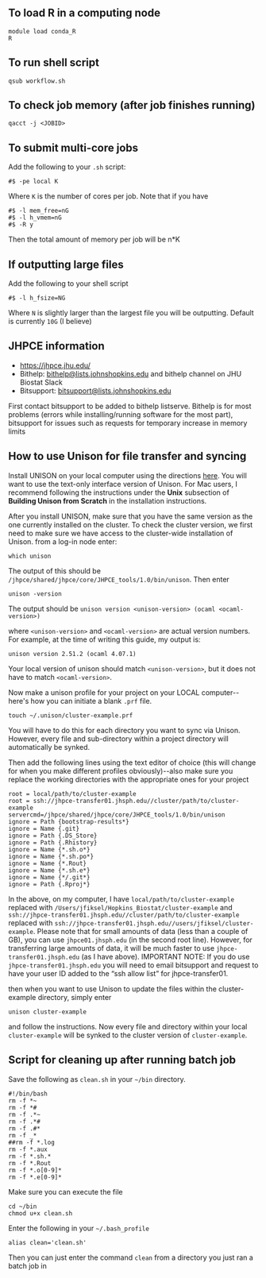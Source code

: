 ## To load R in a computing node

```
module load conda_R
R
```

## To run shell script

```
qsub workflow.sh
```

## To check job memory (after job finishes running)

```
qacct -j <JOBID>
```

## To submit multi-core jobs

Add the following to your `.sh` script:

```
#$ -pe local K
```

Where `K` is the number of cores per job. Note that if you have

```
#$ -l mem_free=nG
#$ -l h_vmem=nG
#$ -R y
```

Then the total amount of memory per job will be n*K

## If outputting large files

Add the following to your shell script

```
#$ -l h_fsize=NG
```

Where `N` is slightly larger than the largest file you will be outputting. Default is currently `10G` (I believe)

## JHPCE information
* https://jhpce.jhu.edu/
* Bithelp: bithelp@lists.johnshopkins.edu and bithelp channel on JHU Biostat Slack
* Bitsupport: bitsupport@lists.johnshopkins.edu

First contact bitsupport to be added to bithelp listserve. Bithelp is for most problems (errors while installing/running software for the most part), bitsupport for issues such as requests for temporary increase in memory limits


## How to use Unison for file transfer and syncing
Install UNISON on your local computer using the directions [here](http://www.cis.upenn.edu/~bcpierce/unison/download/releases/stable/unison-manual.html#install). You will want to use the text-only interface version of Unison. For Mac users, I recommend following the instructions under the **Unix** subsection of **Building Unison from Scratch** in the installation instructions. 

After you install UNISON, make sure that you have the same version as the one currently installed on the cluster.
To check the cluster version, we first need to make sure we have access to the cluster-wide installation of Unison. from a log-in node enter:

```
which unison
```

The output of this should be `/jhpce/shared/jhpce/core/JHPCE_tools/1.0/bin/unison`. Then enter

```
unison -version
```

The output should be `unison version <unison-version> (ocaml <ocaml-version>)`

where `<unison-version>` and `<ocaml-version>` are actual version numbers. For example, at the time of writing this guide, my output is:

`unison version 2.51.2 (ocaml 4.07.1)`

Your local version of unison should match `<unison-version>`, but it does not have to match `<ocaml-version>`.


Now make a unison profile for your project on your LOCAL computer--here's how you can initiate a blank `.prf` file.

```
touch ~/.unison/cluster-example.prf
```
You will have to do this for each directory you want to sync via Unison. However, every file and sub-directory within a project directory will automatically be synked.

Then add the following lines using the text editor of choice (this will change for when you make different profiles obviously)--also make sure you replace the working directories with the appropriate ones for your project

```
root = local/path/to/cluster-example
root = ssh://jhpce-transfer01.jhsph.edu//cluster/path/to/cluster-example
servercmd=/jhpce/shared/jhpce/core/JHPCE_tools/1.0/bin/unison
ignore = Path {bootstrap-results*}
ignore = Name {.git}
ignore = Path {.DS_Store}
ignore = Path {.Rhistory}
ignore = Name {*.sh.o*}
ignore = Name {*.sh.po*}
ignore = Name {*.Rout}
ignore = Name {*.sh.e*}
ignore = Name {*/.git*}
ignore = Path {.Rproj*}
```

In the above, on my computer, I have `local/path/to/cluster-example` replaced with `/Users/jfiksel/Hopkins_Biostat/cluster-example` and `ssh://jhpce-transfer01.jhsph.edu//cluster/path/to/cluster-example` replaced with `ssh://jhpce-transfer01.jhsph.edu//users/jfiksel/cluster-example`.  Please note that for small amounts of data (less than a couple of GB), you can use `jhpce01.jhsph.edu` (in the second root line).  However, for transferring large amounts of data, it will be much faster to use `jhpce-transfer01.jhsph.edu` (as I have above).  IMPORTANT NOTE: If you do use `jhpce-transfer01.jhsph.edu` you will need to email bitsupport and request to have your user ID added to the “ssh allow list” for jhpce-transfer01.


then when you want to use Unison to update the files within the cluster-example directory, simply enter

```
unison cluster-example
```

and follow the instructions. Now every file and directory within your local `cluster-example` will be synked to the cluster version of `cluster-example`.

## Script for cleaning up after running batch job

Save the following as `clean.sh` in your `~/bin` directory.

```
#!/bin/bash
rm -f *~
rm -f *#
rm -f .*~
rm -f .*#
rm -f .#*
rm -f _*
##rm -f *.log
rm -f *.aux
rm -f *.sh.*
rm -f *.Rout
rm -f *.o[0-9]*
rm -f *.e[0-9]*
```

Make sure you can execute the file

```
cd ~/bin
chmod u+x clean.sh
```

Enter the following in your `~/.bash_profile`

```
alias clean='clean.sh'
```

Then you can just enter the command `clean` from a directory you just ran a batch job in
